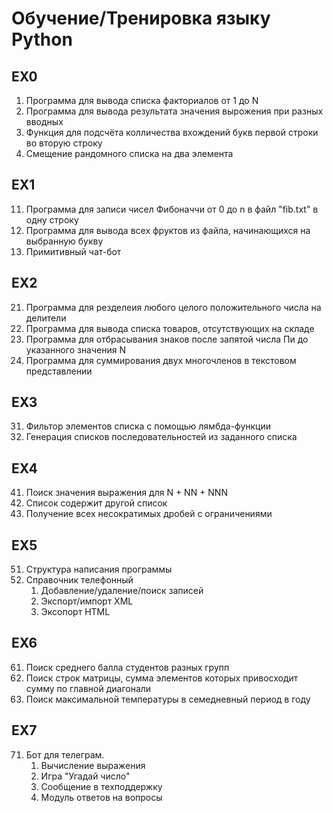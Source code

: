 # Обучение/Тренировка языку Python

## EX0
001. Программа для вывода списка факториалов от 1 до N
002. Программа для вывода результата значения вырожения при разных вводных
003. Функция для подсчёта колличества вхождений букв первой строки во вторую строку
004. Смещение рандомного списка на два элемента
## EX1
011. Программа для записи чисел Фибоначчи от 0 до n в файл "fib.txt" в одну строку
012. Программа для вывода всех фруктов из файла, начинающихся на выбранную букву
013. Примитивный чат-бот 
## EX2
021. Программа для резделеия любого целого положительного числа на делители
022. Программа для вывода списка товаров, отсутствующих на складе 
023. Программа для отбрасывания знаков после запятой числа Пи до указанного значения N
024. Программа для суммирования двух многочленов в текстовом представлении
## EX3
031. Фильтор элементов списка с помощью лямбда-функции
032. Генерация списков последовательностей из заданного списка 
## EX4
041. Поиск значения выражения для N + NN + NNN
042. Список содержит другой список 
043. Получение всех несократимых дробей с ограничениями
## EX5
051. Структура написания программы
052. Справочник телефонный
     1.   Добавление/удаление/поиск записей
     2.   Экспорт/импорт XML
     3.   Эксопорт HTML
## EX6
061. Поиск среднего балла студентов разных групп
062.  Поиск строк матрицы, сумма элементов которых привосходит сумму по главной диагонали
063. Поиск максимальной температуры в семедневный период в году     
## EX7 
071. Бот для телеграм.
     1.   Вычисление выражения
     2.   Игра "Угадай число"
     3.   Сообщение в техподдержку
     4.   Модуль ответов на вопросы